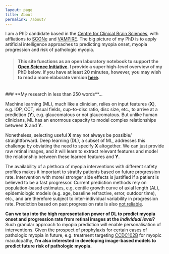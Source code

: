 ```yaml
---
layout: page
title: About
permalink: /about/
---
```


I am a PhD candidate based in the [Centre for Clinical Brain Sciences](https://www.ed.ac.uk/clinical-brain-sciences), with affliations to [SCONe](https://www.ed.ac.uk/clinical-sciences/ophthalmology/scone/about-scone) and [VAMPIRE](https://vampire.computing.dundee.ac.uk). The big picture of my PhD 
is to apply artificial intelligence approaches to predicting myopia onset, myopia progression and risk of pathologic myopia. 

> #### This site functions as an open laboratory notebook to support the [Open Science Initiative](https://en.wikipedia.org/wiki/Open_science). I provide a super high-level overview of my PhD below. If you have at least 20 minutes, however, you may wish to read a more elaborate version [here](https://github.com/fyii200/fyii200.github.io).

<br/>
### **My research in less than 250 words**...

Machine learning (ML), much like a clinician, relies on input features (**X**), e.g. IOP, CCT, visual fields, cup-to-disc ratio, disc size, etc., to arrive at a prediction (**Y**), e.g. glaucomatous or not glaucomatous. But unlike human clinicians, ML has an enormous capacity to model complex relationships between **X** and **Y**.

Nonetheless, selecting useful **X** may not always be possible/ straightforward. Deep learning (DL), a subset of ML, addresses this challenge by obviating the need to specify **X** altogether. We can just provide raw retinal images, and it will learn to extract relevant features and model the relationship between these learned features and **Y**.

The availability of a plethora of myopia interventions with different safety profiles makes it important to stratify patients based on future progression rate. Intervention with more/ stronger side effects is justified if a patient is believed to be a fast progressor. Current prediction methods rely on population-based estimates, e.g. centile growth curve of axial length (AL), epidemiologic models (e.g. age, baseline  refractive, error, outdoor time), etc., and are therefore subject to inter-individual variability in progression rate. Prediction based on past progression rate is also [not reliable](https://iovs.arvojournals.org/article.aspx?articleid=2769467). 

**Can we tap into the high representation power of DL to predict myopia onset and progression rate from retinal images at the *individual level*?** Such granular approach to myopia prediction will enable personalisation of interventions. Given the prospect of prophylaxis for certain cases of pathologic myopia in future, e.g. treatment targeting [CCDC102B](https://www.nature.com/articles/s41467-018-03649-3) for myopic maculopathy, **I'm also interested in developing image-based models to predict future risk of pathologic myopia.**

<!-- ### **geeks**
  
- Myopia (short-sightedness) usually happens because the eyeball is longer than normal. This   has deleterious effects on the integrity of the posterior structures of the eye. Thus, myopia predisposes individuals to sight-threatening diseases like retinal detachment (light-sensitive layer of the eye detaches from its nutrient source), myopic maculopathy (damage to the central part of the eye responsible for sharp vision). <br/> <br/>
Interventions that aim to slow myopia progression has become available in recent years. Most of them have been shown to be effective in clinical trials, but they have different safety profiles. Ideally, one wants to match stronger interventions to patients who are **likely** to experience rapid progression in future. <br/> <br/>
However, current methods of prediction are based on population-based estimates, e.g. younger sub-population with higher baseline myopia is more likely to experience fast progression. They are, therefore, subject to inter-individual variability in progression rate. Furthermore, some clinicians rely heavily on past progression rate, which is [not a reliable](https://iovs.arvojournals.org/article.aspx?articleid=2769467) single predictive factor. <br/> <br/>
Many features of myopia are visible from retinal (back of the eye) images. The retina is also implicated as the starting point in the cascade of biochemical events that cause myopia. **Can we tap into the high represention power of deep learning to make *individualised* prediction of myopia development (if not already short-sighted) or future progression rate (already short-sighted) from retinal images?** <br/> <br/>
Given the prospect of [novel preventive treatments](https://www.nature.com/articles/s41467-018-03649-3) for the development of certain myopic complications, **can we also predict the risk of future myopic complications from retinal images?** -->




